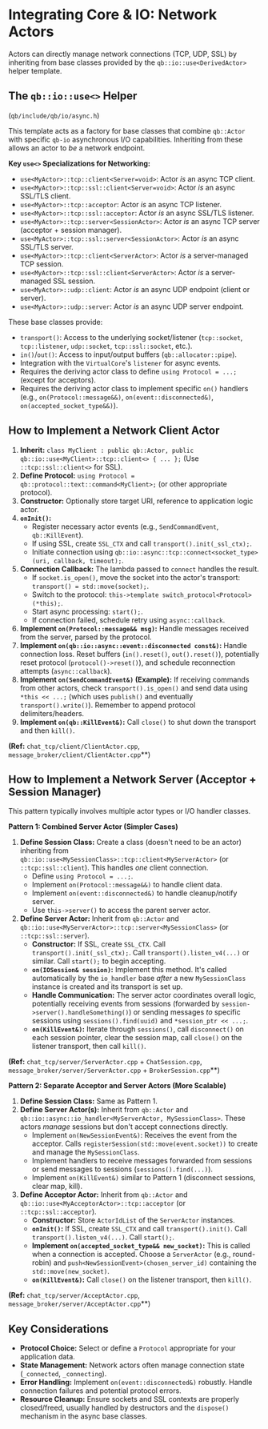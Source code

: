 # Integrating Core & IO: Network Actors

Actors can directly manage network connections (TCP, UDP, SSL) by inheriting from base classes provided by the `qb::io::use<DerivedActor>` helper template.

## The `qb::io::use<>` Helper

(`qb/include/qb/io/async.h`)

This template acts as a factory for base classes that combine `qb::Actor` with specific `qb-io` asynchronous I/O capabilities. Inheriting from these allows an actor to *be* a network endpoint.

**Key `use<>` Specializations for Networking:**

*   `use<MyActor>::tcp::client<Server=void>`: Actor *is* an async TCP client.
*   `use<MyActor>::tcp::ssl::client<Server=void>`: Actor *is* an async SSL/TLS client.
*   `use<MyActor>::tcp::acceptor`: Actor *is* an async TCP listener.
*   `use<MyActor>::tcp::ssl::acceptor`: Actor *is* an async SSL/TLS listener.
*   `use<MyActor>::tcp::server<SessionActor>`: Actor *is* an async TCP server (acceptor + session manager).
*   `use<MyActor>::tcp::ssl::server<SessionActor>`: Actor *is* an async SSL/TLS server.
*   `use<MyActor>::tcp::client<ServerActor>`: Actor *is* a server-managed TCP session.
*   `use<MyActor>::tcp::ssl::client<ServerActor>`: Actor *is* a server-managed SSL session.
*   `use<MyActor>::udp::client`: Actor *is* an async UDP endpoint (client or server).
*   `use<MyActor>::udp::server`: Actor *is* an async UDP server endpoint.

These base classes provide:

*   `transport()`: Access to the underlying socket/listener (`tcp::socket`, `tcp::listener`, `udp::socket`, `tcp::ssl::socket`, etc.).
*   `in()`/`out()`: Access to input/output buffers (`qb::allocator::pipe`).
*   Integration with the `VirtualCore`'s `listener` for async events.
*   Requires the deriving actor class to define `using Protocol = ...;` (except for acceptors).
*   Requires the deriving actor class to implement specific `on()` handlers (e.g., `on(Protocol::message&&)`, `on(event::disconnected&)`, `on(accepted_socket_type&&)`).

## How to Implement a Network Client Actor

1.  **Inherit:** `class MyClient : public qb::Actor, public qb::io::use<MyClient>::tcp::client<> { ... };` (Use `::tcp::ssl::client<>` for SSL).
2.  **Define Protocol:** `using Protocol = qb::protocol::text::command<MyClient>;` (or other appropriate protocol).
3.  **Constructor:** Optionally store target URI, reference to application logic actor.
4.  **`onInit()`:**
    *   Register necessary actor events (e.g., `SendCommandEvent`, `qb::KillEvent`).
    *   If using SSL, create `SSL_CTX` and call `transport().init(_ssl_ctx);`.
    *   Initiate connection using `qb::io::async::tcp::connect<socket_type>(uri, callback, timeout);`.
5.  **Connection Callback:** The lambda passed to `connect` handles the result.
    *   If `socket.is_open()`, move the socket into the actor's transport: `transport() = std::move(socket);`.
    *   Switch to the protocol: `this->template switch_protocol<Protocol>(*this);`.
    *   Start async processing: `start();`.
    *   If connection failed, schedule retry using `async::callback`.
6.  **Implement `on(Protocol::message&& msg)`:** Handle messages received from the server, parsed by the protocol.
7.  **Implement `on(qb::io::async::event::disconnected const&)`:** Handle connection loss. Reset buffers (`in().reset()`, `out().reset()`), potentially reset protocol (`protocol()->reset()`), and schedule reconnection attempts (`async::callback`).
8.  **Implement `on(SendCommandEvent&)` (Example):** If receiving commands from other actors, check `transport().is_open()` and send data using `*this << ...;` (which uses `publish()` and eventually `transport().write()`). Remember to append protocol delimiters/headers.
9.  **Implement `on(qb::KillEvent&)`:** Call `close()` to shut down the transport and then `kill()`.

**(Ref:** `chat_tcp/client/ClientActor.cpp`, `message_broker/client/ClientActor.cpp`**)

## How to Implement a Network Server (Acceptor + Session Manager)

This pattern typically involves multiple actor types or I/O handler classes.

**Pattern 1: Combined Server Actor (Simpler Cases)**

1.  **Define Session Class:** Create a class (doesn't need to be an actor) inheriting from `qb::io::use<MySessionClass>::tcp::client<MyServerActor>` (or `::tcp::ssl::client`). This handles *one* client connection.
    *   Define `using Protocol = ...;`.
    *   Implement `on(Protocol::message&&)` to handle client data.
    *   Implement `on(event::disconnected&)` to handle cleanup/notify server.
    *   Use `this->server()` to access the parent server actor.
2.  **Define Server Actor:** Inherit from `qb::Actor` and `qb::io::use<MyServerActor>::tcp::server<MySessionClass>` (or `::tcp::ssl::server`).
    *   **Constructor:** If SSL, create `SSL_CTX`. Call `transport().init(_ssl_ctx);`. Call `transport().listen_v4(...)` or similar. Call `start();` to begin accepting.
    *   **`on(IOSession& session)`:** Implement this method. It's called automatically by the `io_handler` base *after* a new `MySessionClass` instance is created and its transport is set up.
    *   **Handle Communication:** The server actor coordinates overall logic, potentially receiving events from sessions (forwarded by `session->server().handleSomething()`) or sending messages *to* specific sessions using `sessions().find(uuid)` and `*session_ptr << ...;`.
    *   **`on(KillEvent&)`:** Iterate through `sessions()`, call `disconnect()` on each session pointer, clear the session map, call `close()` on the listener transport, then call `kill()`.

**(Ref:** `chat_tcp/server/ServerActor.cpp` + `ChatSession.cpp`, `message_broker/server/ServerActor.cpp` + `BrokerSession.cpp`**)

**Pattern 2: Separate Acceptor and Server Actors (More Scalable)**

1.  **Define Session Class:** Same as Pattern 1.
2.  **Define Server Actor(s):** Inherit from `qb::Actor` and `qb::io::async::io_handler<MyServerActor, MySessionClass>`. These actors *manage* sessions but don't accept connections directly.
    *   Implement `on(NewSessionEvent&)`: Receives the event from the acceptor. Calls `registerSession(std::move(event.socket))` to create and manage the `MySessionClass`.
    *   Implement handlers to receive messages forwarded from sessions or send messages to sessions (`sessions().find(...)`).
    *   Implement `on(KillEvent&)` similar to Pattern 1 (disconnect sessions, clear map, kill).
3.  **Define Acceptor Actor:** Inherit from `qb::Actor` and `qb::io::use<MyAcceptorActor>::tcp::acceptor` (or `::tcp::ssl::acceptor`).
    *   **Constructor:** Store `ActorIdList` of the `ServerActor` instances.
    *   **`onInit()`:** If SSL, create `SSL_CTX` and call `transport().init()`. Call `transport().listen_v4(...)`. Call `start();`.
    *   **Implement `on(accepted_socket_type&& new_socket)`:** This is called when a connection is accepted. Choose a `ServerActor` (e.g., round-robin) and `push<NewSessionEvent>(chosen_server_id)` containing the `std::move(new_socket)`.
    *   **`on(KillEvent&)`:** Call `close()` on the listener transport, then `kill()`.

**(Ref:** `chat_tcp/server/AcceptActor.cpp`, `message_broker/server/AcceptActor.cpp`**)

## Key Considerations

*   **Protocol Choice:** Select or define a `Protocol` appropriate for your application data.
*   **State Management:** Network actors often manage connection state (`_connected`, `_connecting`).
*   **Error Handling:** Implement `on(event::disconnected&)` robustly. Handle connection failures and potential protocol errors.
*   **Resource Cleanup:** Ensure sockets and SSL contexts are properly closed/freed, usually handled by destructors and the `dispose()` mechanism in the async base classes. 